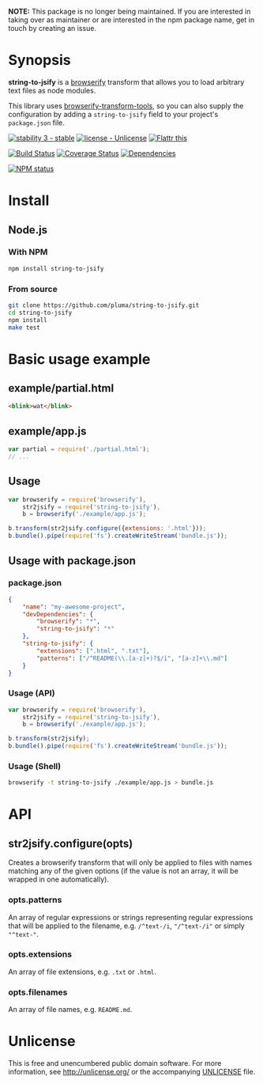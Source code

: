 **NOTE:** This package is no longer being maintained. If you are interested in taking over as maintainer or are interested in the npm package name, get in touch by creating an issue.

# Synopsis

**string-to-jsify** is a [browserify](https://github.com/substack/node-browserify) transform that allows you to load arbitrary text files as node modules.

This library uses [browserify-transform-tools](https://github.com/benbria/browserify-transform-tools), so you can also supply the configuration by adding a `string-to-jsify` field to your project's `package.json` file.

[![stability 3 - stable](http://b.repl.ca/v1/stability-3_--_stable-yellowgreen.png)](http://nodejs.org/api/documentation.html#documentation_stability_index) [![license - Unlicense](http://b.repl.ca/v1/license-Unlicense-lightgrey.png)](http://unlicense.org/) [![Flattr this](https://api.flattr.com/button/flattr-badge-large.png)](https://flattr.com/submit/auto?user_id=pluma&url=https://github.com/pluma/string-to-jsify)

[![Build Status](https://travis-ci.org/pluma/string-to-jsify.png?branch=master)](https://travis-ci.org/pluma/string-to-jsify) [![Coverage Status](https://coveralls.io/repos/pluma/string-to-jsify/badge.png?branch=master)](https://coveralls.io/r/pluma/string-to-jsify?branch=master) [![Dependencies](https://david-dm.org/pluma/string-to-jsify.png?theme=shields.io)](https://david-dm.org/pluma/string-to-jsify)

[![NPM status](https://nodei.co/npm/string-to-jsify.png?compact=true)](https://npmjs.org/package/string-to-jsify)

# Install

## Node.js

### With NPM

```sh
npm install string-to-jsify
```

### From source

```sh
git clone https://github.com/pluma/string-to-jsify.git
cd string-to-jsify
npm install
make test
```

# Basic usage example

## example/partial.html

```html
<blink>wat</blink>
```

## example/app.js

```javascript
var partial = require('./partial.html');
// ...
```

## Usage

```javascript
var browserify = require('browserify'),
    str2jsify = require('string-to-jsify'),
    b = browserify('./example/app.js');

b.transform(str2jsify.configure({extensions: '.html'}));
b.bundle().pipe(require('fs').createWriteStream('bundle.js'));
```

## Usage with package.json

### package.json

```json
{
    "name": "my-awesome-project",
    "devDependencies": {
        "browserify": "*",
        "string-to-jsify": "*"
    },
    "string-to-jsify": {
        "extensions": [".html", ".txt"],
        "patterns": ["/^README(\\.[a-z]+)?$/i", "[a-z]+\\.md"]
    }
}
```

### Usage (API)

```javascript
var browserify = require('browserify'),
    str2jsify = require('string-to-jsify'),
    b = browserify('./example/app.js');

b.transform(str2jsify);
b.bundle().pipe(require('fs').createWriteStream('bundle.js'));
```

### Usage (Shell)

```sh
browserify -t string-to-jsify ./example/app.js > bundle.js
```

# API

## str2jsify.configure(opts)

Creates a browserify transform that will only be applied to files with names
matching any of the given options (if the value is not an array, it will be wrapped in one automatically).

### opts.patterns

An array of regular expressions or strings representing regular expressions that will be applied to the filename, e.g. `/^text-/i`, `"/^text-/i"` or simply `"^text-"`.

### opts.extensions

An array of file extensions, e.g. `.txt` or `.html`.

### opts.filenames

An array of file names, e.g. `README.md`.

# Unlicense

This is free and unencumbered public domain software. For more information, see http://unlicense.org/ or the accompanying [UNLICENSE](https://github.com/pluma/string-to-jsify/blob/master/UNLICENSE) file.
